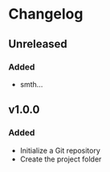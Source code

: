 # Changelog

## Unreleased

### Added

- smth...

## v1.0.0

### Added

- Initialize a Git repository
- Create the project folder
